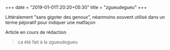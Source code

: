 +++
date = "2019-01-01T:20:20+05:30"
title = "zgueudegueu"
+++

Littéralement "sans gigoter des genoux", néanmoins souvent utilisé dans un terme péjoratif pour indiquer une malfaçon
<!--more-->
Article en cours de rédaction

> ca été fait à la zgueudegueu
